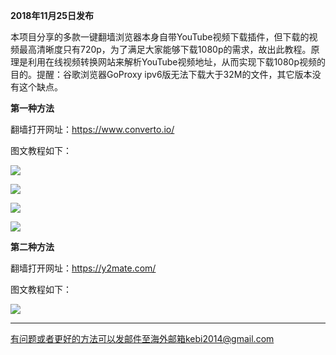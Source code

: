 **2018年11月25日发布**

本项目分享的多款一键翻墙浏览器本身自带YouTube视频下载插件，但下载的视频最高清晰度只有720p，为了满足大家能够下载1080p的需求，故出此教程。原理是利用在线视频转换网站来解析YouTube视频地址，从而实现下载1080p视频的目的。提醒：谷歌浏览器GoProxy ipv6版无法下载大于32M的文件，其它版本没有这个缺点。

**第一种方法**

翻墙打开网址：https://www.converto.io/ 

图文教程如下：

![](https://raw.githubusercontent.com/Alvin9999/PAC/master/download/youtube下载1.png)

![](https://raw.githubusercontent.com/Alvin9999/PAC/master/download/youtube下载2.png)

![](https://raw.githubusercontent.com/Alvin9999/PAC/master/download/youtube下载3.png)

![](https://raw.githubusercontent.com/Alvin9999/PAC/master/download/youtube下载4.png)

**第二种方法**

翻墙打开网址：https://y2mate.com/

图文教程如下：

![](https://raw.githubusercontent.com/Alvin9999/PAC/master/download/youtube下载5.png)

***

有问题或者更好的方法可以发邮件至海外邮箱kebi2014@gmail.com

